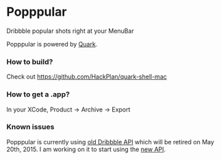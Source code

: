 # Popppular
Dribbble popular shots right at your MenuBar

Popppular is powered by [Quark](https://github.com/HackPlan/quark-shell-mac).

### How to build?
Check out https://github.com/HackPlan/quark-shell-mac

### How to get a .app?
In your XCode, Product -> Archive -> Export

### Known issues
Popppular is currently using [old Dribbble API](https://dribbble.com/api/deprecated) which will be retired on May 20th, 2015.
I am working on it to start using the [new API](http://developer.dribbble.com/v1/).
